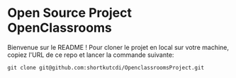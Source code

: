 # Open Source Project OpenClassrooms
Bienvenue sur le README !
Pour cloner le projet en local sur votre machine, copiez l'URL de ce repo et lancer la commande suivante:

`git clone git@github.com:shortkutcdi/OpenclassroomsProject.git`
